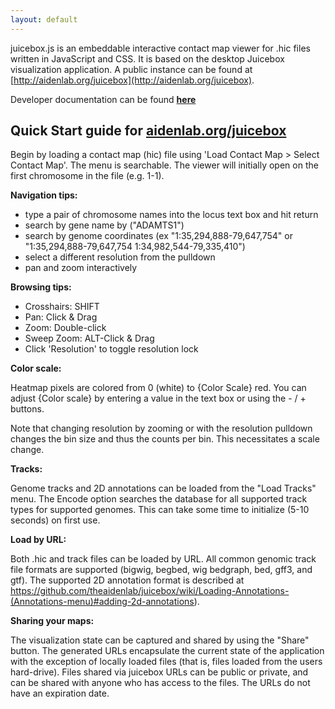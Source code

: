 ```yaml
---
layout: default
---
```


juicebox.js is an embeddable interactive contact map viewer for .hic files written in JavaScript and CSS.
It is based on the desktop Juicebox visualization application.  A public
instance can be found at [http://aidenlab.org/juicebox](http://aidenlab.org/juicebox).

Developer documentation can be found [**here**](docs/developers)



## Quick Start guide for [aidenlab.org/juicebox](http://aidenlab.org/juicebox)

Begin by loading a contact map (hic) file using 'Load Contact Map > Select Contact Map'. The menu is searchable.
The viewer will initially open on the first chromosome in the file (e.g. 1-1).

**Navigation tips:**
* type a pair of chromosome names into the locus text box and hit return
* search by gene name by ("ADAMTS1")
* search by genome coordinates (ex "1:35,294,888-79,647,754" or "1:35,294,888-79,647,754 1:34,982,544-79,335,410")
* select a different resolution from the pulldown
* pan and zoom interactively

**Browsing tips:**
* Crosshairs: SHIFT
* Pan: Click & Drag
* Zoom: Double-click
* Sweep Zoom: ALT-Click & Drag
* Click 'Resolution' to toggle resolution lock

**Color scale:**

Heatmap pixels are colored from 0 (white) to {Color Scale} red. You can
adjust {Color scale} by entering a value in the text box or
using the - / + buttons.

Note that changing resolution by zooming or with the resolution pulldown changes the bin size and thus the counts per bin.   This necessitates a scale change.

**Tracks:**

Genome tracks and 2D annotations can be loaded from the "Load Tracks" menu.
The Encode option searches the database for all supported track types for supported
genomes.  This can take some time to initialize (5-10 seconds) on first use.

**Load by URL:**

Both .hic and track files can be loaded by URL.  All common genomic track
file formats are supported (bigwig, begbed, wig bedgraph, bed, gff3, and gtf).
The supported 2D annotation format is described at  https://github.com/theaidenlab/juicebox/wiki/Loading-Annotations-(Annotations-menu)#adding-2d-annotations).

**Sharing your maps:**

The visualization state can be captured and shared by using the "Share" button.  The generated URLs encapsulate the current state of the application with the exception of locally loaded files (that is, files loaded from the users hard-drive).  Files shared via juicebox URLs can be public or private, and can be shared with anyone who has access to the files.  The URLs do not have an expiration date.





